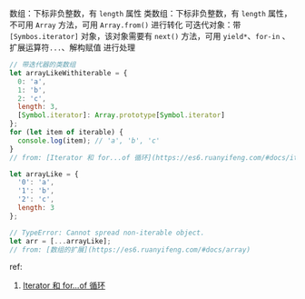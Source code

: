 数组：下标非负整数，有 `length` 属性
类数组：下标非负整数，有 `length` 属性，不可用 `Array` 方法，可用 `Array.from()` 进行转化
可迭代对象：带 `[Symbos.iterator]` 对象，该对象需要有 `next()` 方法，可用 `yield*`、`for-in` 、扩展运算符`...`、解构赋值 进行处理


```js
// 带迭代器的类数组
let arrayLikeWithiterable = {
  0: 'a',
  1: 'b',
  2: 'c',
  length: 3,
  [Symbol.iterator]: Array.prototype[Symbol.iterator]
};
for (let item of iterable) {
  console.log(item); // 'a', 'b', 'c'
}
// from: [Iterator 和 for...of 循环](https://es6.ruanyifeng.com/#docs/iterator)
```

```js
let arrayLike = {
  '0': 'a',
  '1': 'b',
  '2': 'c',
  length: 3
};

// TypeError: Cannot spread non-iterable object.
let arr = [...arrayLike];
// from: [数组的扩展](https://es6.ruanyifeng.com/#docs/array)
```

ref:
1. [Iterator 和 for...of 循环](https://es6.ruanyifeng.com/#docs/iterator)